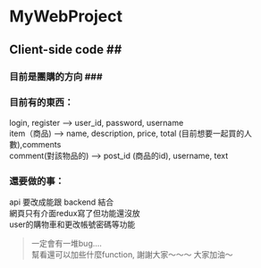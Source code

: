 # MyWebProject #
## Client-side code ## </br>
### 目前是團購的方向 ### </br>

### 目前有的東西：</br>
login, register --> user_id, password, username </br>
item（商品)  --> name, description, price, total (目前想要一起買的人數),comments </br>
comment(對該物品的) --> post_id (商品的id), username, text </br>

### 還要做的事： </br>
api 要改成能跟 backend 結合 </br>
網頁只有介面redux寫了但功能還沒放 </br>
user的購物車和更改帳號密碼等功能 </br>

>一定會有一堆bug.... </br>
>幫看還可以加些什麼function, 謝謝大家～～～
>大家加油～
